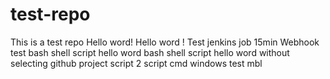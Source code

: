 # test-repo
This is a test repo Hello word! Hello word !
Test jenkins job 15min
Webhook test
bash shell script hello word
bash shell script hello word without selecting github project
script 2 
script cmd windows
test mbl
